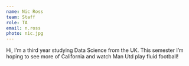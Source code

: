 ```yaml
---
name: Nic Ross
team: Staff
role: TA
email: n.ross
photo: nic.jpg
---
```


Hi, I’m a third year studying Data Science from the UK. This semester I’m hoping to see more of California and watch Man Utd play fluid football!